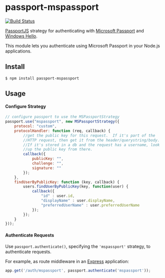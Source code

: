 # passport-mspassport
[![Build Status](https://travis-ci.org/mattdot/passport-mspassport.svg?branch=master)](https://travis-ci.org/mattdot/passport-mspassport)

[PassportJS](http://passportjs.org/) strategy for authenticating with [Microsoft Passport](https://technet.microsoft.com/en-us/library/dn985839%28v=vs.85%29.aspx) and [Windows Hello](http://windows.microsoft.com/en-us/windows-10/getstarted-what-is-hello).

This module lets you authenticate using Microsoft Passport in your Node.js applications.

## Install

    $ npm install passport-mspassport

## Usage

#### Configure Strategy

```js
// configure passport to use the MSPassportStrategy
passport.use("mspassport", new MSPassportStrategy({
    protocol: "custom",
    protocolHandler: function (req, callback) {
        //get the public key for this request.  If it's part of the
        //HTTP request, then get it from the header/querystring/body.
        //If it's stored in a db and the request has a username, look
        //up the public key from there.
        callback({
            publicKey: "",
            challenge: "",
            signature: ""
        });
    },
    findUserByPublicKey: function (key, callback) {
        users.findUserByPublicKey(key, function(user) {
            callback({
                "id" : user.id,
                "displayName" : user.displayName,
                "preferredUserName" : user.preferredUserName
            });
        });
    }
}));
```

#### Authenticate Requests

Use `passport.authenticate()`, specifying the `'mspassport'` strategy, to
authenticate requests.

For example, as route middleware in an [Express](http://expressjs.com/)
application:

```js
app.get('/auth/mspassport', passport.authenticate('mspassport'));
```
